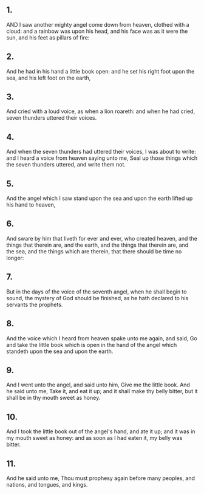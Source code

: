 ## 1.
AND I saw another mighty angel come down from heaven, clothed with a cloud: and a rainbow was upon his head, and his face was as it were the sun, and his feet as pillars of fire:
## 2.
And he had in his hand a little book open: and he set his right foot upon the sea, and his left foot on the earth,
## 3.
And cried with a loud voice, as when a lion roareth: and when he had cried, seven thunders uttered their voices.
## 4.
And when the seven thunders had uttered their voices, I was about to write: and I heard a voice from heaven saying unto me, Seal up those things which the seven thunders uttered, and write them not.
## 5.
And the angel which I saw stand upon the sea and upon the earth lifted up his hand to heaven,
## 6.
And sware by him that liveth for ever and ever, who created heaven, and the things that therein are, and the earth, and the things that therein are, and the sea, and the things which are therein, that there should be time no longer:
## 7.
But in the days of the voice of the seventh angel, when he shall begin to sound, the mystery of God should be finished, as he hath declared to his servants the prophets.
## 8.
And the voice which I heard from heaven spake unto me again, and said, Go and take the little book which is open in the hand of the angel which standeth upon the sea and upon the earth.
## 9.
And I went unto the angel, and said unto him, Give me the little book. And he said unto me, Take it, and eat it up; and it shall make thy belly bitter, but it shall be in thy mouth sweet as honey.
## 10.
And I took the little book out of the angel's hand, and ate it up; and it was in my mouth sweet as honey: and as soon as I had eaten it, my belly was bitter.
## 11.
And he said unto me, Thou must prophesy again before many peoples, and nations, and tongues, and kings.
